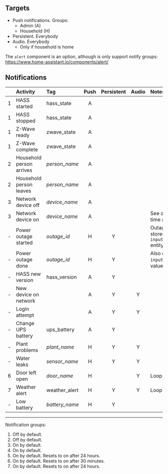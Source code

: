 ## Targets 

* Push notifications. Groups:
  * Admin (A)
  * Household (H)
* Persistent. Everybody
* Audio. Everybody
  * Only if household is home

The `alert` component is an option, although is only support notify groups: https://www.home-assistant.io/components/alert/ 

## Notifications

|    | Activity | Tag | Push | Persistent | Audio | Notes
|----|:---------|:----|:----:|:----------:|:-----:|:-----
| 1  | HASS started | hass_state | A | | |
| 1  | HASS stopped | hass_state | A | | |
| 1  | Z-Wave ready | zwave_state | A | | |
| 1  | Z-Wave complete | zwave_state | A | | |
| 2  | Household person arrives | _person_name_ | A | | |
| 2  | Household person leaves | _person_name_ | A | | |
| 3  | Network device off | _device_name_ | A | | |
| 3  | Network device on | _device_name_ | A | | | See about calculating offline time as well. 
| -  | Power outage started | _outage_id_ | H | Y | | Outage id is a timestamp stored in a `input_text.power_outage_id` entity.
| -  | Power outage done | _outage_id_ | H | Y | | Also clear `input_text.power_outage_id`'s value.
| -  | HASS new version | hass_version | A | Y | |
| -  | New device on network | | A | Y | Y |
| -  | Login attempt | | A | Y | Y |
| -  | Change UPS battery | ups_battery | A | Y | |
| -  | Plant problems | _plant_name_ | H | Y | Y |
| -  | Water leaks | _sensor_name_ | H | Y | Y |
| 6  | Door left open | _door_name_ | H | | Y | Loop every 30 seconds.
| 7  | Weather alert | weather_alert | H | Y | Y | Loop every 1 hour.
| -  | Low battery | _battery_name_ | H | Y | |

---

Notification groups:

1. Off by default.
2. Off by default.
3. On by default.
4. On by default.
5. On by default. Resets to on after 24 hours.
6. On by default. Resets to on after 30 minutes.
7. On by default. Resets to on after 24 hours.

